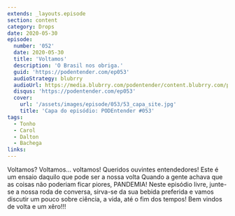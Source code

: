 ```yaml
---
extends: _layouts.episode
section: content
category: Drops
date: 2020-05-30
episode:
  number: '052'
  date: 2020-05-30
  title: 'Voltamos'
  description: 'O Brasil nos obriga.'
  guid: 'https://podentender.com/ep053'
  audioStrategy: blubrry
  audioUrl: https://media.blubrry.com/podentender/content.blubrry.com/podentender/PE_53.mp3
  disqus: 'https://podentender.com/ep053'
  cover:
    url: '/assets/images/episode/053/53_capa_site.jpg'
    title: 'Capa do episódio: PODEntender #053'
tags:
  - Tonho
  - Carol
  - Dalton
  - Bachega
links:
---
```


Voltamos? Voltamos... voltamos!
Queridos ouvintes entendedores!
Este é um ensaio daquilo que pode ser a nossa volta
Quando a gente achava que as coisas não poderiam ficar piores, PANDEMIA!
Neste episódio livre, junte-se a nossa roda de conversa, sirva-se da sua bebida preferida e vamos discutir um pouco sobre ciência, a vida, até o fim dos tempos!
Bem vindos de volta e um xêro!!!
